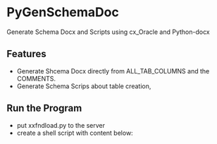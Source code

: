 # PyGenSchemaDoc
Generate Schema Docx and Scripts using cx_Oracle and Python-docx

## Features
- Generate Shcema Docx directly from ALL_TAB_COLUMNS and the COMMENTS.
- Generate Schema Scrips about table creation, 

  
## Run the Program
- put xxfndload.py to the server
- create a shell script with content below:
